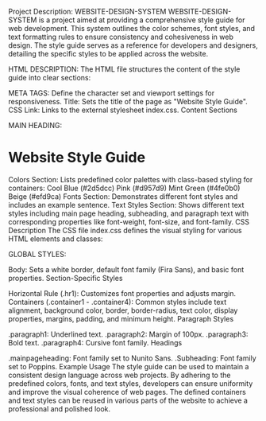 Project Description: WEBSITE-DESIGN-SYSTEM
WEBSITE-DESIGN-SYSTEM is a project aimed at providing a comprehensive style guide for web development. This system outlines the color schemes, font styles, and text formatting rules to ensure consistency and cohesiveness in web design. The style guide serves as a reference for developers and designers, detailing the specific styles to be applied across the website.

HTML DESCRIPTION:
The HTML file structures the content of the style guide into clear sections:

META TAGS: 
Define the character set and viewport settings for responsiveness.
Title: Sets the title of the page as "Website Style Guide".
CSS Link: Links to the external stylesheet index.css.
Content Sections

MAIN HEADING: 
<h1 class="h1">Website Style Guide</h1>
Colors Section: Lists predefined color palettes with class-based styling for containers:
Cool Blue (#2d5dcc)
Pink (#d957d9)
Mint Green (#4fe0b0)
Beige (#efd9ca)
Fonts Section: Demonstrates different font styles and includes an example sentence.
Text Styles Section: Shows different text styles including main page heading, subheading, and paragraph text with corresponding properties like font-weight, font-size, and font-family.
CSS Description
The CSS file index.css defines the visual styling for various HTML elements and classes:

GLOBAL STYLES:

Body: Sets a white border, default font family (Fira Sans), and basic font properties.
Section-Specific Styles

Horizontal Rule (.hr1): Customizes font properties and adjusts margin.
Containers (.container1 - .container4): Common styles include text alignment, background color, border, border-radius, text color, display properties, margins, padding, and minimum height.
Paragraph Styles

.paragraph1: Underlined text.
.paragraph2: Margin of 100px.
.paragraph3: Bold text.
.paragraph4: Cursive font family.
Headings

.mainpageheading: Font family set to Nunito Sans.
.Subheading: Font family set to Poppins.
Example Usage
The style guide can be used to maintain a consistent design language across web projects. By adhering to the predefined colors, fonts, and text styles, developers can ensure uniformity and improve the visual coherence of web pages. The defined containers and text styles can be reused in various parts of the website to achieve a professional and polished look.
